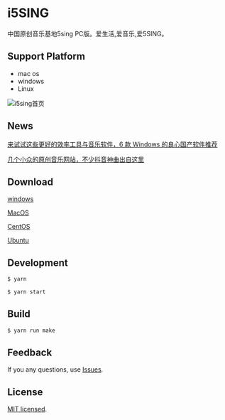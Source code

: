 # i5SING

中国原创音乐基地5sing PC版。爱生活,爱音乐,爱5SING。

## Support Platform

* mac os
* windows
* Linux

![i5sing首页](http://static.i5sing.com/i5sing-v0.2-welcome.jpg)


## News

[来试试这些更好的效率工具与音乐软件，6 款 Windows 的良心国产软件推荐](https://sspai.com/post/44073)  

[几个小众的原创音乐网站，不少抖音神曲出自这里](https://zhuanlan.zhihu.com/p/37921837)

## Download

[windows](https://static.i5sing.com/app/i5SING_0.2.0.exe)

[MacOS](https://static.i5sing.com/app/i5SING_0.2.0.dmg)

[CentOS](https://static.i5sing.com/app/i5SING_0.2.0.rpm)

[Ubuntu](https://static.i5sing.com/app/i5SING_0.2.0.deb)


## Development

```bash
$ yarn 

$ yarn start
```


## Build

```bash
$ yarn run make
```


## Feedback

If you any questions, use [Issues](https://github.com/i5sing/i5SING/issues).


## License

[MIT licensed](LICENSE).
